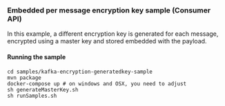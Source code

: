 ### Embedded per message encryption key sample (Consumer API)

In this example, a different encryption key is generated for each message, encrypted using a master key and stored
embedded with the payload.

#### Running the sample

    cd samples/kafka-encryption-generatedkey-sample
    mvn package
    docker-compose up # on windows and OSX, you need to adjust
    sh generateMasterKey.sh
    sh runSamples.sh
